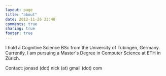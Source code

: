 ```yaml
---
layout: page
title: "about"
date: 2012-11-26 23:48
comments: true
sharing: true
footer: true
---
```

I hold a Cognitive Science BSc from the University of Tübingen, Germany.
Currently, I am pursuing a Master's Degree in Computer Science at ETH in Zürich.

Contact: jonasd (dot) nick (at) gmail (dot) com
